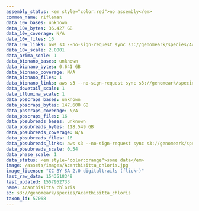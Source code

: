 ```yaml
---
assembly_status: <em style="color:red">no assembly</em>
common_name: rifleman
data_10x_bases: unknown
data_10x_bytes: 36.427 GB
data_10x_coverage: N/A
data_10x_files: 16
data_10x_links: aws s3 --no-sign-request sync s3://genomeark/species/Acanthisitta_chloris/bAcaChl1/genomic_data/10x/ .<br>
data_10x_scale: 2.0001
data_arima_scale: 1
data_bionano_bases: unknown
data_bionano_bytes: 0.641 GB
data_bionano_coverage: N/A
data_bionano_files: 1
data_bionano_links: aws s3 --no-sign-request sync s3://genomeark/species/Acanthisitta_chloris/bAcaChl1/genomic_data/bionano/ .<br>
data_dovetail_scale: 1
data_illumina_scale: 1
data_pbscraps_bases: unknown
data_pbscraps_bytes: 147.600 GB
data_pbscraps_coverage: N/A
data_pbscraps_files: 16
data_pbsubreads_bases: unknown
data_pbsubreads_bytes: 118.549 GB
data_pbsubreads_coverage: N/A
data_pbsubreads_files: 16
data_pbsubreads_links: aws s3 --no-sign-request sync s3://genomeark/species/Acanthisitta_chloris/bAcaChl1/genomic_data/pacbio/ . --exclude "*scraps.bam*"<br>
data_pbsubreads_scale: 0.54
data_phase_scale: 1
data_status: <em style="color:orange">some data</em>
image: /assets/images/Acanthisitta_chloris.jpg
image_license: "CC BY-SA 2.0 digitaltrails (flickr)"
last_raw_data: 1543518349
last_updated: 1557952733
name: Acanthisitta chloris
s3: s3://genomeark/species/Acanthisitta_chloris
taxon_id: 57068
---
```

